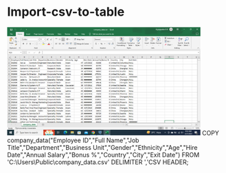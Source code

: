 # Import-csv-to-table
<img src="sample images/csv.png" width="450">
COPY company_data("Employee ID","Full Name","Job Title","Department","Business Unit","Gender","Ethnicity","Age","Hire Date","Annual Salary","Bonus %","Country","City","Exit Date") FROM 'C:\Users\Public\company_data.csv' DELIMITER ','CSV HEADER;
